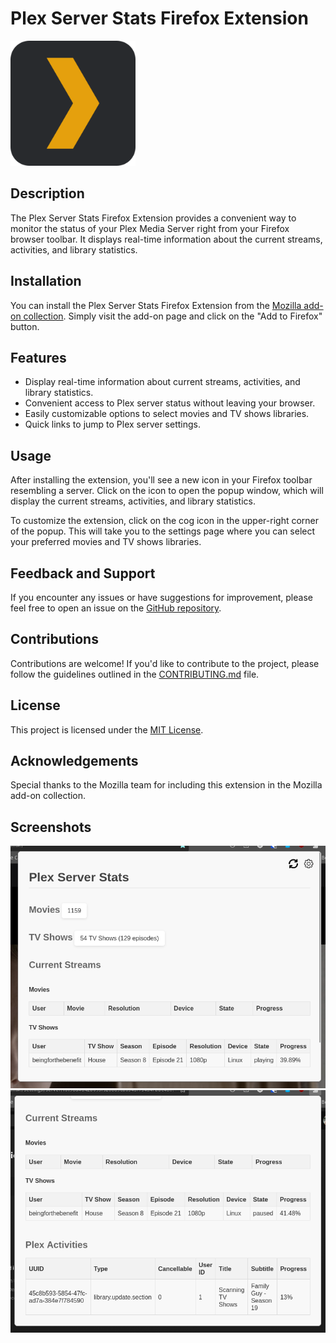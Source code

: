 # Plex Server Stats Firefox Extension

<img src="./assets/plex-icon.png" width="200px" height="200px" alt="Plex Server Stats Logo">

## Description
The Plex Server Stats Firefox Extension provides a convenient way to monitor the status of your Plex Media Server right from your Firefox browser toolbar. It displays real-time information about the current streams, activities, and library statistics.

## Installation
You can install the Plex Server Stats Firefox Extension from the [Mozilla add-on collection](https://addons.mozilla.org/en-US/firefox/addon/plex-server-stats/). Simply visit the add-on page and click on the "Add to Firefox" button.

## Features
- Display real-time information about current streams, activities, and library statistics.
- Convenient access to Plex server status without leaving your browser.
- Easily customizable options to select movies and TV shows libraries.
- Quick links to jump to Plex server settings.

## Usage
After installing the extension, you'll see a new icon in your Firefox toolbar resembling a server. Click on the icon to open the popup window, which will display the current streams, activities, and library statistics.

To customize the extension, click on the cog icon in the upper-right corner of the popup. This will take you to the settings page where you can select your preferred movies and TV shows libraries.

## Feedback and Support
If you encounter any issues or have suggestions for improvement, please feel free to open an issue on the [GitHub repository](https://github.com/beingforthebenefit/PlexMonitor).

## Contributions
Contributions are welcome! If you'd like to contribute to the project, please follow the guidelines outlined in the [CONTRIBUTING.md](./CONTRIBUTING.md) file.

## License
This project is licensed under the [MIT License](./LICENSE).

## Acknowledgements
Special thanks to the Mozilla team for including this extension in the Mozilla add-on collection.

## Screenshots
![Popup Window](./screenshots/popup.png)
![Options Page](./screenshots/settings.png)
